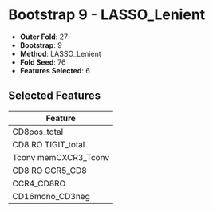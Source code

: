 # Bootstrap 9 - LASSO_Lenient

- **Outer Fold**: 27
- **Bootstrap**: 9
- **Method**: LASSO_Lenient
- **Fold Seed**: 76
- **Features Selected**: 6

## Selected Features

| Feature |
|---------|
| CD8pos_total |
| CD8 RO TIGIT_total |
| Tconv memCXCR3_Tconv |
| CD8 RO CCR5_CD8 |
| CCR4_CD8RO |
| CD16mono_CD3neg |

